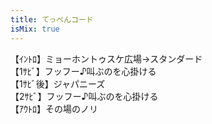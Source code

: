 ```yaml
---
title: てっぺんコード
isMix: true
---
```


【ｲﾝﾄﾛ】ミョーホントゥスケ広場→スタンダード<br />
【1ｻﾋﾞ】フッフー♪叫ぶのを心掛ける<br />
【1ｻﾋﾞ後】ジャパニーズ<br />
【2ｻﾋﾞ】フッフー♪叫ぶのを心掛ける<br />
【ｱｳﾄﾛ】その場のノリ<br />
